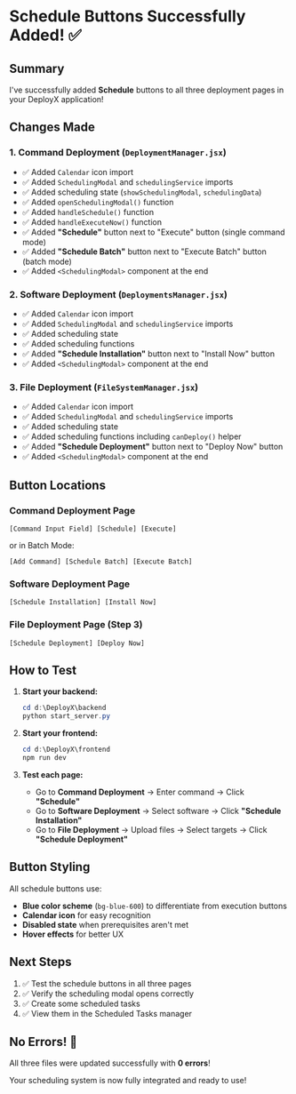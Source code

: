 # Schedule Buttons Successfully Added! ✅

## Summary

I've successfully added **Schedule** buttons to all three deployment pages in your DeployX application!

## Changes Made

### 1. **Command Deployment** (`DeploymentManager.jsx`)
   - ✅ Added `Calendar` icon import
   - ✅ Added `SchedulingModal` and `schedulingService` imports
   - ✅ Added scheduling state (`showSchedulingModal`, `schedulingData`)
   - ✅ Added `openSchedulingModal()` function
   - ✅ Added `handleSchedule()` function
   - ✅ Added `handleExecuteNow()` function
   - ✅ Added **"Schedule"** button next to "Execute" button (single command mode)
   - ✅ Added **"Schedule Batch"** button next to "Execute Batch" button (batch mode)
   - ✅ Added `<SchedulingModal>` component at the end

### 2. **Software Deployment** (`DeploymentsManager.jsx`)
   - ✅ Added `Calendar` icon import
   - ✅ Added `SchedulingModal` and `schedulingService` imports
   - ✅ Added scheduling state
   - ✅ Added scheduling functions
   - ✅ Added **"Schedule Installation"** button next to "Install Now" button
   - ✅ Added `<SchedulingModal>` component at the end

### 3. **File Deployment** (`FileSystemManager.jsx`)
   - ✅ Added `Calendar` icon import
   - ✅ Added `SchedulingModal` and `schedulingService` imports
   - ✅ Added scheduling state
   - ✅ Added scheduling functions including `canDeploy()` helper
   - ✅ Added **"Schedule Deployment"** button next to "Deploy Now" button
   - ✅ Added `<SchedulingModal>` component at the end

## Button Locations

### Command Deployment Page
```
[Command Input Field] [Schedule] [Execute]
```
or in Batch Mode:
```
[Add Command] [Schedule Batch] [Execute Batch]
```

### Software Deployment Page
```
[Schedule Installation] [Install Now]
```

### File Deployment Page (Step 3)
```
[Schedule Deployment] [Deploy Now]
```

## How to Test

1. **Start your backend:**
   ```powershell
   cd d:\DeployX\backend
   python start_server.py
   ```

2. **Start your frontend:**
   ```powershell
   cd d:\DeployX\frontend
   npm run dev
   ```

3. **Test each page:**
   - Go to **Command Deployment** → Enter command → Click **"Schedule"**
   - Go to **Software Deployment** → Select software → Click **"Schedule Installation"**
   - Go to **File Deployment** → Upload files → Select targets → Click **"Schedule Deployment"**

## Button Styling

All schedule buttons use:
- **Blue color scheme** (`bg-blue-600`) to differentiate from execution buttons
- **Calendar icon** for easy recognition
- **Disabled state** when prerequisites aren't met
- **Hover effects** for better UX

## Next Steps

1. ✅ Test the schedule buttons in all three pages
2. ✅ Verify the scheduling modal opens correctly
3. ✅ Create some scheduled tasks
4. ✅ View them in the Scheduled Tasks manager

## No Errors! 🎉

All three files were updated successfully with **0 errors**!

Your scheduling system is now fully integrated and ready to use!
